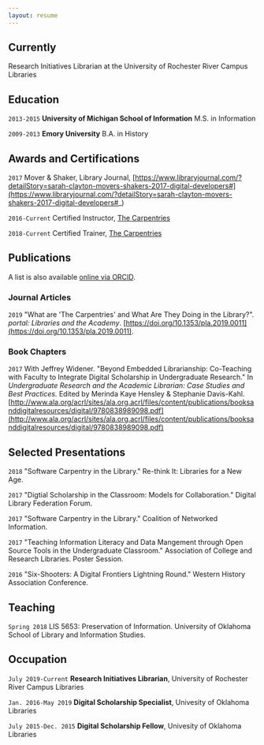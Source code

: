 ```yaml
---
layout: resume
---
```

## Currently

Research Initiatives Librarian at the University of Rochester River Campus Libraries

## Education

`2013-2015`
__University of Michigan School of Information__
M.S. in Information

`2009-2013`
__Emory University__
B.A. in History 

## Awards and Certifications

`2017`
Mover & Shaker, Library Journal, [https://www.libraryjournal.com/?detailStory=sarah-clayton-movers-shakers-2017-digital-developers#](https://www.libraryjournal.com/?detailStory=sarah-clayton-movers-shakers-2017-digital-developers#_)

`2016-Current`
Certified Instructor, [The Carpentries](https://carpentries.org/instructors/)

`2018-Current`
Certified Trainer, [The Carpentries](https://carpentries.org/trainers/)

## Publications

A list is also available [online via ORCID](https://orcid.org/0000-0003-2672-208X). 

### Journal Articles

`2019`
"What are 'The Carpentries' and What Are They Doing in the Library?". *portal: Libraries and the Academy*.  [https://doi.org/10.1353/pla.2019.0011](https://doi.org/10.1353/pla.2019.0011).


### Book Chapters

`2017`
With Jeffrey Widener. "Beyond Embedded Librarianship: Co-Teaching with Faculty to Integrate Digital Scholarship in Undergraduate Research." In *Undergraduate Research and the Academic Librarian: Case Studies and Best Practices.* Edited by Merinda Kaye Hensley & Stephanie Davis-Kahl.  [http://www.ala.org/acrl/sites/ala.org.acrl/files/content/publications/booksanddigitalresources/digital/9780838989098.pdf](http://www.ala.org/acrl/sites/ala.org.acrl/files/content/publications/booksanddigitalresources/digital/9780838989098.pdf)



## Selected Presentations

`2018`
"Software Carpentry in the Library." Re-think It: Libraries for a New Age. 

`2017`
"Digtial Scholarship in the Classroom: Models for Collaboration." Digital Library Federation Forum.

`2017`
"Software Carpentry in the Library." Coalition of Networked Information.

`2017`
"Teaching Information Literacy and Data Mangement through Open Source Tools in the Undergraduate Classroom." Association of College and Research Libraries. Poster Session. 

`2016`
"Six-Shooters: A Digital  Frontiers Lightning Round." Western History Association Conference. 

## Teaching

`Spring 2018`
LIS 5653: Preservation of Information. University of Oklahoma School of Library and Information Studies.

## Occupation

`July 2019-Current`
__Research Initiatives Librarian__, University of Rochester River Campus Libraries


`Jan. 2016-May 2019`
__Digital Scholarship Specialist__, Univesity of Oklahoma Libraries


`July 2015-Dec. 2015`
__Digital Scholarship Fellow__, Univesity of Oklahoma Libraries



<!-- ### Footer

Last updated: October 2019 -->


